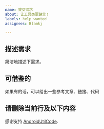 ```yaml
---
name: 提交需求
about: 让工具类更健全！
labels: help wanted
assignees: Blankj

---
```


## 描述需求

简洁地描述下需求。


## 可借鉴的

如果有的话，可以给出一些参考文章、链接、代码


## 请删除当前行及以下内容

感谢支持 [AndroidUtilCode](https://github.com/Blankj/AndroidUtilCode).
